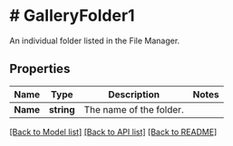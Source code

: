 # # GalleryFolder1
An individual folder listed in the File Manager.

## Properties 


Name | Type | Description | Notes
------------ | ------------- | ------------- | -------------
**Name**| **string** | The name of the folder.  |


[[Back to Model list]](../../README.md#models) [[Back to API list]](../../README.md#endpoints) [[Back to README]](../../README.md)


